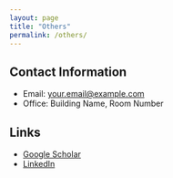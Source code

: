 ```yaml
---
layout: page
title: "Others"
permalink: /others/
---
```


## Contact Information

- Email: your.email@example.com
- Office: Building Name, Room Number

## Links

- [Google Scholar](https://scholar.google.com)
- [LinkedIn](https://linkedin.com)
